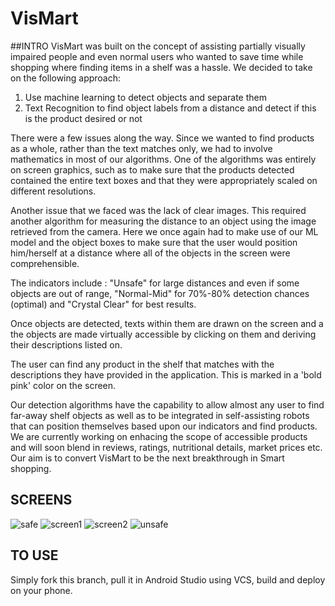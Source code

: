 # VisMart
##INTRO
VisMart was built on the concept of assisting partially visually impaired people and even normal users who wanted to save time while shopping where finding items in a shelf was a hassle.
We decided to take on the following approach:
1) Use machine learning to detect objects and separate them
2) Text Recognition to find object labels from a distance and detect if this is the product desired or not

There were a few issues along the way. Since we wanted to find products as a whole, rather than the text matches only, we had to involve mathematics in most of our algorithms. One of the algorithms was entirely on screen graphics, such as to make sure that the products detected contained the entire text boxes and that they were appropriately scaled on different resolutions.

Another issue that we faced was the lack of clear images. This required another algorithm for measuring the distance to an object using the image retrieved from the camera. Here we once again had to make use of our ML model and the object boxes to make sure that the user would position him/herself at a distance where all of the objects in the screen were comprehensible.

The indicators include : "Unsafe" for large distances and even if some objects are out of range, "Normal-Mid" for 70%-80% detection chances (optimal) and "Crystal Clear" for best results.

Once objects are detected, texts within them are drawn on the screen and a the objects are made virtually accessible by clicking on them and deriving their descriptions listed on.

The user can find any product in the shelf that matches with the descriptions they have provided in the application. This is marked in a 'bold pink' color on the screen.

Our detection algorithms have the capability to allow almost any user to find far-away shelf objects as well as to be integrated in self-assisting robots that can position themselves based upon our indicators and find products. We are currently working on enhacing the scope of accessible products and will soon blend in reviews, ratings, nutritional details, market prices etc. Our aim is to convert VisMart to be the next breakthrough in Smart shopping.

## SCREENS
![safe](https://user-images.githubusercontent.com/73356311/219922914-ec7c1bf8-f800-4dbe-947a-bb1d29db7379.PNG)
![screen1](https://user-images.githubusercontent.com/73356311/219922917-108994ed-a9f0-4c81-9281-382123e10b80.png)
![screen2](https://user-images.githubusercontent.com/73356311/219922919-e2628ae7-f1cd-4f35-a136-d04dfff779f2.PNG)
![unsafe](https://user-images.githubusercontent.com/73356311/219922921-811c5e84-510c-4ae6-8d88-73745a50f733.PNG)

## TO USE
Simply fork this branch, pull it in Android Studio using VCS, build and deploy on your phone.
